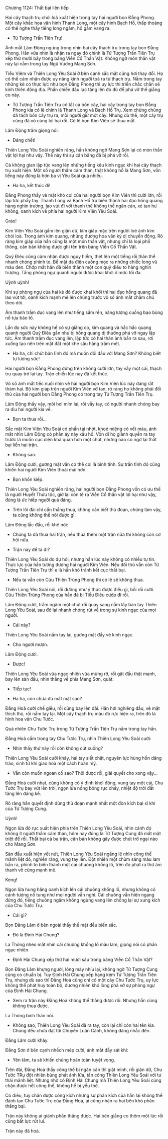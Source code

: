 




Chương 1124: Thất bại liên tiếp


Hai cây thạch trụ chói loà xuất hiện trong tay hai người bọn Đằng Phong. Một cây khắc hoa văn hình Thanh Long, một cây hình Bạch Hổ, thấp thoáng có thể nghe thấy tiếng long ngâm, hổ gầm vang ra.

- Tứ Tượng Trấn Tiên Trụ!

Ánh mắt Lâm Động ngưng trọng nhìn hai cây thạch trụ trong tay bọn Đằng Phong. Hắn vừa nhìn là nhận ra ngay đó chính là Tứ Tượng Trấn Tiên Trụ xếp thứ mười bảy trong bảng Viễn Cổ Thần Vật. Không ngờ món thần vật này lại nằm trong tay Ngũ Vương Mang Sơn.

Tiểu Viêm và Thiên Long Yêu Soái ở bên cạnh sắc mặt cũng hơi thay đổi. Họ có thể cảm nhận được uy năng kinh người toả ra từ thạch trụ. Nằm trong tay những kẻ có thực lực như bọn Đằng Phong thì uy lực thi triển chắc chắn sẽ kinh thiên động địa. Phần chiến đấu lực tăng lên đó đủ để phá vỡ thế giằng co này.

- Tứ Tượng Trấn Tiên Trụ có tất cả bốn cây, hai cây trong tay bọn Đằng Phong kia có lẽ chính là Thanh Long và Bạch Hổ Trụ. Xem chừng chúng đã tách bốn cây trụ ra, mỗi người giữ một cây. Nhưng dù thế, một cây trụ cũng đã vô cùng lợi hại rồi. Có lẽ bọn Kim Viên sẽ thua mất.

Lâm Động trầm giọng nói.

- Đáng chết!

Thiên Long Yêu Soái nghiến răng, hắn không ngờ Mang Sơn lại có món thần vật lợi hại như vậy. Thế này thì sự cân bằng đã bị phá vỡ rồi.

Cả không gian lập tức vang lên những tiếng kêu kinh ngạc khi hai cây thạch trụ xuất hiện. Một số người thầm cảm thán, thật không hổ là Mang Sơn, vốn liếng này đúng là hơn ba vị Yêu Soái quá nhiều.

- Ha ha, kết thúc đi!

Đằng Phong thấy vẻ mặt khó coi của hai người bọn Kim Viên thì cười lớn, rồi lập tức phẩy tay. Thanh Long và Bạch Hổ trụ biến thành hai đạo hồng quang hàng nghìn trượng, lao vút đi với thanh thế không thể ngăn cản, xé tan hư không, oanh kích vế phía hai người Kim Viên Yêu Soái.

Grào!

Kim Viên Yêu Soái gầm lên giận dữ, kim giáp mặc trên người loé ánh kim chói loà. Trong ánh kim quang, những đường hoa văn kỳ dị chuyển động. Rõ ràng kim giáp của hắn cũng là một món thần vật, nhưng chỉ là loại phổ thông, căn bản không được ghi tên trên bảng Viễn Cổ Thần Vật.

Quỷ Điêu cũng cảm nhận được nguy hiểm, thét lên một tiếng rồi thân thể nhanh chóng phình to. Bề mặt da điên cuồng mọc ra những chiếc long vũ màu đen. Chớp mắt hắn đã biến thành một con quỷ điêu to hàng nghìn trượng. Tầng phòng ngự quanh nguòi được khai khởi ở mức tối đa.

Uỳnh uỳnh!

Khi sự phòng ngự của hai kẻ đó được khai khởi thì hai đạo hồng quang đã lao vút tới, oanh kích mạnh mẽ lên chúng trước vô số ánh mắt chăm chú theo dõi.

Âm thanh trầm đục vang lên như tiếng sấm rền, năng lượng cuồng bạo bùng nổ tựa bão tố.

Lần đọ sức này không hề có sự giằng co, kim quang và hắc hắc quang quanh người Quỷ Điêu gần như bị hồng quang dị thường phá vỡ ngay lập tức. Âm thanh trầm đục vang lên, lập tức có hai thân ảnh bắn ra sau, rơi xuống tạo nên trên mặt đất một khe sâu hàng trăm mét.

- Ha ha, chỉ chút bản lĩnh đó mà muốn đối đầu với Mang Sơn? Không biết tự lượng sức!

Hai người bọn Đằng Phong đứng trên không cười lớn, tay vẫy một cái, thạch trụ quay trở lại tay. Trận chiến lúc này đã kết thúc.

Vô số ánh mắt tiếc nuối nhìn về hai người bọn Kim Viên lúc này đang rất thảm hại. Bộ kim giáp trên người Kim Viên vỡ tan, rõ ràng họ không phải đối thủ của hai người bọn Đằng Phong có trong tay Tứ Tượng Trấn Tiên Trụ.

Lâm Động thấy vậy, môi hơi mím lại, rồi vẫy tay, có người nhanh chóng bay ra dìu hai người kia về.

- Bọn ta thua rồi…

Sắc mặt Kim Viên Yêu Soái có phần tái nhợt, khoé miệng có vết máu, ánh mắt nhìn Lâm Động có phần áy náy xấu hổ. Vốn dĩ họ giành quyền ra tay trước là muốn cục diện khả quan hơn một chút, nhưng nào có ngờ lại thất bại liền hai trận.

- Không sao.

Lâm Động cười, gương mặt vẫn có thể coi là bình tĩnh. Sự trấn tĩnh đó cũng khiến hai người Kim Viên thoải mái hơn.

- Bọn khốn kiếp.

Thiên Long Yêu Soái nghiến răng, hai người bọn Đằng Phong vốn có ưu thế là người Huyết Thứu tộc, giờ lại còn tế ra Viễn Cổ thần vật lợi hại như vậy, đúng là ức hiếp người quá đáng.

- Trên lôi đài chỉ cần thắng thua, không cần biết thủ đoạn, chúng làm vậy, ta cũng không thể nói được gì.

Lâm Động lắc đầu, rồi khẽ nói:

- Chúng ta đã thua hai trận, nếu thua thêm một trận nữa thì không còn cơ hội nữa.

- Trận này để ta đi?

Thiên Long Yêu Soái do dự hỏi, nhưng hắn lúc này không có nhiều tự tin. Thực lực của hắn tương đương hai người Kim Viên. Nếu đối thủ vẫn còn Tứ Tượng Trấn Tiên Trụ thì e là hắn khó tránh kết cục thất bại.

- Nếu ta vẫn còn Cửu Thiên Trùng Phong thì có lẽ sẽ không thua.

Thiên Long Yêu Soái nói, rồi dường như ý thức được điều gì, bối rối cười. Cửu Thiên Trùng Phong của hắn đã bị Tiểu Điêu cướp đi rồi.

Lâm Động cười, trầm ngâm một chút rồi quay sang nắm lấy bàn tay Thiên Long Yêu Soái, sau đó lại nhanh chóng rút về trong sự kinh ngạc của mọi người.

- Cái này?

Thiên Long Yêu Soái nắm tay lại, gương mặt đầy vẻ kinh ngạc.

- Cho ngươi mượn.

Lâm Động cười.

- Được!

Thiên Long Yêu Soái vừa ngạc nhiên vừa mừng rỡ, rồi gật đầu thật mạnh, bay lên sàn đấu, nhìn thẳng về phía Mang Sơn, quát:

- Tiếp tục!

- Ha ha, còn chưa đủ mất mặt sao?

Đằng Hoả cười chế giễu, rồi cũng bay lên đài. Hắn hơi nghiêng đầu, vẻ mặt thích thú, rồi nắm tay lại. Một cây thạch trụ màu đỏ rực hiện ra, trên đó là hình hoa văn Chu Tước.

Quả nhiên Chu Tước Trụ trong Tứ Tượng Trấn Tiên Trụ nằm trong tay hắn.

Đằng Hoả cầm trong tay Chu Tước Trụ, nhìn Thiên Long Yêu Soái cười:

- Nhìn thấy thứ này rồi còn không cút xuống?

Thiên Long Yêu Soái cười khảy, hai tay siết chặt, nguyên lực hùng hồn dâng trào, sinh tử khí giao hoà một cách hoàn mỹ.

- Vẫn còn muốn ngoan cố sao? Thôi được rồi, giải quyết cho xong vậy…

Đằng Hoả cười nhạt, cũng không có ý định khởi động, vung tay một cái, Chu Tước Trụ bay vút lên trời, ngọn lửa nóng bỏng rực cháy, nhiệt độ trời đất tăng lên đáng kể.

Rõ ràng hắn quyết định dùng thủ đoạn mạnh nhất một đòn kích bại sĩ khí của Tứ Tượng Cung.

Uỳnh!

Ngọn lửa đỏ rực xuất hiện phía trên Thiên Long Yêu Soái, nhìn cảnh đó không ít người thầm cảm thán, hôm nay đúng là Tứ Tượng Cung đã mất mặt triệt để rồi. Thất bại cả ba trận, căn bản không gây được chút trở ngại nào cho Mang Sơn.

Sàn đấu xuất hiện vết nứt, Thiên Long Yêu Soái ngẩng lê nhìn công thế mãnh liệt đó, nghiến răng, vung tay lên. Đột nhiên một chùm sáng màu lam bắn ra, phình to biến thành một cái chuông khổng lồ, trên đó phát ra thứ âm thanh vô cùng mạnh mẽ.

Keng!

Ngọn lửa hung hăng oanh kích lên cái chuông khổng lồ, nhưng không có cảnh tượng nổ tung như mọi người vẫn nghĩ. Cái chuông vẫn hiên ngang đứng đó, tiếng chuông ngâm không ngừng vang lên chống lại sự xung kích của Chu Tước Trụ.

- Cái gì?

Bọn Đằng Lâm ở bên ngoài thấy thế mặt đều biến sắc.

- Đó là Định Hải Chung?

La Thông nheo mắt nhìn cái chuông khổng lồ màu lam, giọng nói có phần ngạc nhiên.

- Định Hải Chung xếp thứ hai mươi sáu trong bảng Viễn Cổ Thần Vật?

Bọn Đằng Lâm khựng người, lông mày nhíu lại, không ngờ Tứ Tượng Cung cũng có chuẩn bị. Tuy Định Hải Chung xếp hạng kém Tứ Tượng Trấn Tiên Trụ, nhưng dù sao thì Đằng Hoả cũng chỉ có một cây Chu Tước Trụ, uy lực không thể phát huy toàn bộ, đương nhiên khó lòng phá vỡ sự phòng ngự của Định Hải Chung.

- Xem ra trận này Đằng Hoả không thể thắng được rồi. Nhưng hắn cũng không thua được.

La Thông bình thản nói.

- Không sao, Thiên Long Yêu Soái đã ra tay, còn lại chỉ còn hai tên kia. Chúng đều chưa đạt tới Chuyển Luân Cảnh, không đáng nhắc đến.

Đằng Lâm cười khảy.

Đằng Sơn ở bên cạnh nhếch mép cười, ánh mắt đầy sát khí:

- Yên tâm, ta sẽ khiến chúng hoàn toàn tuyệt vọng.

Trên đài, Đằng Hoả thấy công thế bị ngăn cản thì giật mình, rồi giận dữ, Chu Tước TRụ đột nhiên bùng phát ánh lửa, tấn công Thiên Long Yêu Soái với tư thái mãnh liệt. Nhưng nhờ có Định Hải Chung mà Thiên Long Yêu Soái cũng chặn được hết công thế, không hề bị yếu thế.

Có điều, tuy chặn được công kích nhưng sự phản kích của hắn lại không thể đánh tan Chu Tước Trụ của Đằng Hoả, ai cũng nhận ra hai bên khó phân thắng bại.

Trận này không ai giành phần thắng được. Hai bên giằng co thêm một lúc rồi cũng bất lực rút lui.

Trận này đã hoà.




